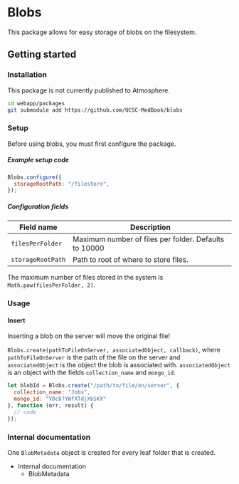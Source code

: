 # Blobs

This package allows for easy storage of blobs on the filesystem.

## Getting started

### Installation

This package is not currently published to Atmosphere.

```sh
cd webapp/packages
git submodule add https://github.com/UCSC-MedBook/blobs
```

### Setup

Before using blobs, you must first configure the package.

##### Example setup code

```js
Blobs.configure({
  storageRootPath: "/filestore",
});
```

##### Configuration fields

| Field name               | Description |
|--------------------------|-------------|
| `filesPerFolder`         | Maximum number of files per folder. Defaults to 10000 |
| `storageRootPath`        | Path to root of where to store files. |

The maximum number of files stored in the system is `Math.pow(filesPerFolder, 2)`.

### Usage

#### Insert

Inserting a blob on the server will move the original file!

`Blobs.create(pathToFileOnServer, associatedObject, callback)`, where `pathToFileOnServer` is the path of the file on the server and `associatedObject` is the object the blob is associated with. `associatedObject` is an object with the fields `collection_name` and `mongo_id`.

```js
let blobId = Blobs.create("/path/to/file/on/server", {
  collection_name: "Jobs",
  mongo_id: "YDcb7YWfXTdjXbSKX"
}, function (err, result) {
  // code
});
```

### Internal documentation

One `BlobMetadata` object is created for every leaf folder that is created.

- Internal documentation
  - BlobMetadata
